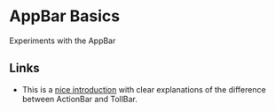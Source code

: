 # AppBar Basics

Experiments with the AppBar

## Links

- This is a [nice introduction](https://guides.codepath.com/android/Using-the-App-ToolBar) with clear explanations of the difference between ActionBar and TollBar. 